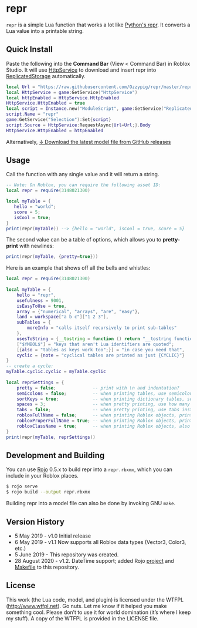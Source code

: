 # repr

`repr` is a simple Lua function that works a lot like [Python's repr](https://docs.python.org/3/library/functions.html#repr). It converts a Lua value into a printable string.

## Quick Install

Paste the following into the **Command Bar** (View &lt; Command Bar) in Roblox Studio. It will use [HttpService](https://developer.roblox.com/en-us/api-reference/class/HttpService) to download and insert repr into [ReplicatedStorage](https://developer.roblox.com/en-us/api-reference/class/ReplicatedStorage) automatically.

```lua
local Url = "https://raw.githubusercontent.com/Ozzypig/repr/master/repr.lua"
local HttpService = game:GetService("HttpService")
local httpEnabled = HttpService.HttpEnabled
HttpService.HttpEnabled = true
local script = Instance.new("ModuleScript", game:GetService("ReplicatedStorage"))
script.Name = "repr"
game:GetService("Selection"):Set{script}
script.Source = HttpService:RequestAsync{Url=Url;}.Body
HttpService.HttpEnabled = httpEnabled
```

Alternatively, [&darr; Download the latest model file from GitHub releases](https://github.com/Ozzypig/repr/releases/latest/download/repr.rbxmx)

## Usage

Call the function with any single value and it will return a string.

```lua
-- Note: On Roblox, you can require the following asset ID:
local repr = require(3148021300)

local myTable = {
   hello = "world";
   score = 5;
   isCool = true;
}
print(repr(myTable)) --> {hello = "world", isCool = true, score = 5}
```

The second value can be a table of options, which allows you to **pretty-print** with newlines:

```lua
print(repr(myTable, {pretty=true}))
```

Here is an example that shows off all the bells and whistles:

```lua
local repr = require(3148021300)
 
local myTable = {
	hello = "repr",
	usefulness = 9001,
	isEasyToUse = true,
	array = {"numerical", "arrays", "are", "easy"},
	land = workspace["a b c"]["1 2 3"],
	subTables = {
		moreInfo = "calls itself recursively to print sub-tables"
	},
	usesToString = {__tostring = function () return "__tostring functions are called automatically" end},
	["$YMBOL$"] = "keys that aren't Lua identifiers are quoted";
	[{also = "tables as keys work too";}] = "in case you need that",
	cyclic = {note = "cyclical tables are printed as just {CYCLIC}"}
}
-- create a cycle:
myTable.cyclic.cyclic = myTable.cyclic
 
local reprSettings = {
	pretty = false;              -- print with \n and indentation?
	semicolons = false;          -- when printing tables, use semicolons (;) instead of commas (,)?
	sortKeys = true;             -- when printing dictionary tables, sort keys alphabetically?
	spaces = 3;                  -- when pretty printing, use how many spaces to indent?
	tabs = false;                -- when pretty printing, use tabs instead of spaces?
	robloxFullName = false;      -- when printing Roblox objects, print full name or just name? 
	robloxProperFullName = true; -- when printing Roblox objects, print a proper* full name?
	robloxClassName = true;      -- when printing Roblox objects, also print class name in parens?
}
print(repr(myTable, reprSettings))
```

## Development and Building

You can use [Rojo](httos://github.com/Roblox/rojo) 0.5.x to build repr into a `repr.rbxmx`, which you can include in your Roblox places.

```bash
$ rojo serve
$ rojo build --output repr.rbxmx
```

Building repr into a model file can also be done by invoking GNU `make`.

## Version History

* 5 May 2019 - v1.0 Initial release
* 6 May 2019 - v1.1 Now supports all Roblox data types (Vector3, Color3, etc.)
* 5 June 2019 - This repository was created.
* 28 August 2020 - v1.2. DateTime support; added Rojo [project](default.project.json) and [Makefile](Makefile) to this repository.

## License

This work (the Lua code, model, and plugin) is licensed under the WTFPL (http://www.wtfpl.net). Go nuts. Let me know if it helped you make something cool. Please don’t to use it for world domination (it’s where I keep my stuff). A copy of the WTFPL is provided in the LICENSE file.
